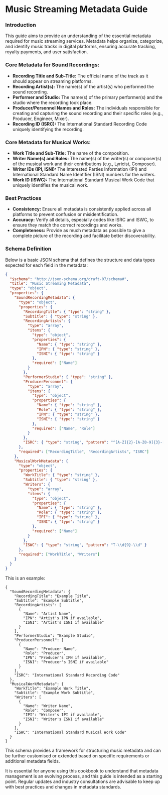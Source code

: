 # Music Streaming Metadata Guide

### Introduction
This guide aims to provide an understanding of the essential metadata required for music streaming services. Metadata helps organize, categorize, and identify music tracks in digital platforms, ensuring accurate tracking, royalty payments, and user satisfaction.

### Core Metadata for Sound Recordings:
- **Recording Title and Sub-Title:** The official name of the track as it should appear on streaming platforms.
- **Recording Artist(s):** The name(s) of the artist(s) who performed the sound recording.
- **Performer and Studio:** The name(s) of the primary performer(s) and the studio where the recording took place.
- **Producer/Personnel Names and Roles:** The individuals responsible for creating and capturing the sound recording and their specific roles (e.g., Producer, Engineer, Mixer).
- **Recording ID (ISRC):** The International Standard Recording Code uniquely identifying the recording.

### Core Metadata for Musical Works:
- **Work Title and Sub-Title:** The name of the composition.
- **Writer Name(s) and Roles:** The name(s) of the writer(s) or composer(s) of the musical work and their contributions (e.g., Lyricist, Composer).
- **Writer IDs (IPI, ISNI):** The Interested Parties Information (IPI) and International Standard Name Identifier (ISNI) numbers for the writers.
- **Work ID (ISWC):** The International Standard Musical Work Code that uniquely identifies the musical work.

### Best Practices
- **Consistency:** Ensure all metadata is consistently applied across all platforms to prevent confusion or misidentification.
- **Accuracy:** Verify all details, especially codes like ISRC and ISWC, to ensure they match the correct recordings and works.
- **Completeness:** Provide as much metadata as possible to give a complete picture of the recording and facilitate better discoverability.

### Schema Definition
Below is a basic JSON schema that defines the structure and data types expected for each field in the metadata:

```json
{
  "$schema": "http://json-schema.org/draft-07/schema#",
  "title": "Music Streaming Metadata",
  "type": "object",
  "properties": {
    "SoundRecordingMetadata": {
      "type": "object",
      "properties": {
        "RecordingTitle": { "type": "string" },
        "Subtitle": { "type": "string" },
        "RecordingArtists": {
          "type": "array",
          "items": {
            "type": "object",
            "properties": {
              "Name": { "type": "string" },
              "IPN": { "type": "string" },
              "ISNI": { "type": "string" }
            },
            "required": ["Name"]
          }
        },
        "PerformerStudio": { "type": "string" },
        "ProducerPersonnel": {
          "type": "array",
          "items": {
            "type": "object",
            "properties": {
              "Name": { "type": "string" },
              "Role": { "type": "string" },
              "IPN": { "type": "string" },
              "ISNI": { "type": "string" }
            },
            "required": ["Name", "Role"]
          }
        },
        "ISRC": { "type": "string", "pattern": "^[A-Z]{2}-[A-Z0-9]{3}-[0-9]{2}-[0-9]{5}$" }
      },
      "required": ["RecordingTitle", "RecordingArtists", "ISRC"]
    },
    "MusicalWorkMetadata": {
      "type": "object",
      "properties": {
        "WorkTitle": { "type": "string" },
        "Subtitle": { "type": "string" },
        "Writers": {
          "type": "array",
          "items": {
            "type": "object",
            "properties": {
              "Name": { "type": "string" },
              "Role": { "type": "string" },
              "IPI": { "type": "string" },
              "ISNI": { "type": "string" }
            },
            "required": ["Name"]
          }
        },
        "ISWC": { "type": "string", "pattern": "T-\\d{9}-\\d" }
      },
      "required": ["WorkTitle", "Writers"]
    }
  }
}
```

This is an example:
```
{
  "SoundRecordingMetadata": {
    "RecordingTitle": "Example Title",
    "Subtitle": "Example Subtitle",
    "RecordingArtists": [
      {
        "Name": "Artist Name",
        "IPN": "Artist's IPN if available",
        "ISNI": "Artist's ISNI if available"
      }
    ],
    "PerformerStudio": "Example Studio",
    "ProducerPersonnel": [
      {
        "Name": "Producer Name",
        "Role": "Producer",
        "IPN": "Producer's IPN if available",
        "ISNI": "Producer's ISNI if available"
      }
    ],
    "ISRC": "International Standard Recording Code"
  },
  "MusicalWorkMetadata": {
    "WorkTitle": "Example Work Title",
    "Subtitle": "Example Work Subtitle",
    "Writers": [
      {
        "Name": "Writer Name",
        "Role": "Composer",
        "IPI": "Writer's IPI if available",
        "ISNI": "Writer's ISNI if available"
      }
    ],
    "ISWC": "International Standard Musical Work Code"
  }
}
```

This schema provides a framework for structuring music metadata and can be further customised or extended based on specific requirements or additional metadata fields.

It is essential for anyone using this cookbook to understand that metadata management is an evolving process, and this guide is intended as a starting point. Regular updates and industry consultations are advisable to keep up with best practices and changes in metadata standards.
